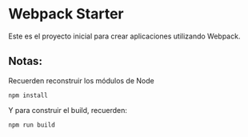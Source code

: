 # Webpack Starter

Este es el proyecto inicial para crear aplicaciones utilizando Webpack.

## Notas:
Recuerden reconstruir los módulos de Node
```
npm install
```

Y para construir el build, recuerden:
```
npm run build
```